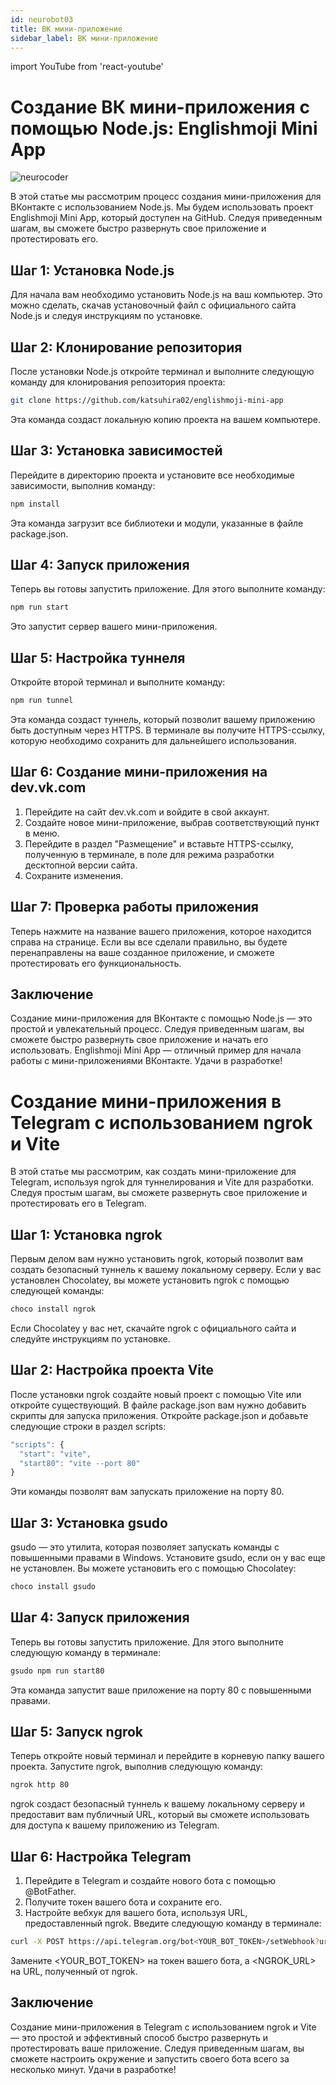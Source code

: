 ```yaml
---
id: neurobot03
title: ВК мини-приложение
sidebar_label: ВК мини-приложение
---
```


import YouTube from 'react-youtube'

# Создание ВК мини-приложения с помощью Node.js: Englishmoji Mini App

![neurocoder](/img/neurobots/neuro3.png)

В этой статье мы рассмотрим процесс создания мини-приложения для ВКонтакте с использованием Node.js. Мы будем использовать проект Englishmoji Mini App, который доступен на GitHub. Следуя приведенным шагам, вы сможете быстро развернуть свое приложение и протестировать его.

<YouTube videoId='P033rWHG1y8' />

## Шаг 1: Установка Node.js

Для начала вам необходимо установить Node.js на ваш компьютер. Это можно сделать, скачав установочный файл с официального сайта Node.js и следуя инструкциям по установке.

## Шаг 2: Клонирование репозитория

После установки Node.js откройте терминал и выполните следующую команду для клонирования репозитория проекта:

```bash
git clone https://github.com/katsuhira02/englishmoji-mini-app
```
Эта команда создаст локальную копию проекта на вашем компьютере.

## Шаг 3: Установка зависимостей

Перейдите в директорию проекта и установите все необходимые зависимости, выполнив команду:

```bash
npm install
```

Эта команда загрузит все библиотеки и модули, указанные в файле package.json.

## Шаг 4: Запуск приложения

Теперь вы готовы запустить приложение. Для этого выполните команду:

```bash
npm run start
```

Это запустит сервер вашего мини-приложения.

## Шаг 5: Настройка туннеля

Откройте второй терминал и выполните команду:

```bash
npm run tunnel
```

Эта команда создаст туннель, который позволит вашему приложению быть доступным через HTTPS. В терминале вы получите HTTPS-ссылку, которую необходимо сохранить для дальнейшего использования.

## Шаг 6: Создание мини-приложения на dev.vk.com

1.	Перейдите на сайт dev.vk.com и войдите в свой аккаунт.
2.	Создайте новое мини-приложение, выбрав соответствующий пункт в меню.
3.	Перейдите в раздел "Размещение" и вставьте HTTPS-ссылку, полученную в терминале, в поле для режима разработки десктопной версии сайта.
4.	Сохраните изменения.

## Шаг 7: Проверка работы приложения

Теперь нажмите на название вашего приложения, которое находится справа на странице. Если вы все сделали правильно, вы будете перенаправлены на ваше созданное приложение, и сможете протестировать его функциональность.

## Заключение

Создание мини-приложения для ВКонтакте с помощью Node.js — это простой и увлекательный процесс. Следуя приведенным шагам, вы сможете быстро развернуть свое приложение и начать его использовать. Englishmoji Mini App — отличный пример для начала работы с мини-приложениями ВКонтакте. Удачи в разработке!



# Создание мини-приложения в Telegram с использованием ngrok и Vite

В этой статье мы рассмотрим, как создать мини-приложение для Telegram, используя ngrok для туннелирования и Vite для разработки. Следуя простым шагам, вы сможете развернуть свое приложение и протестировать его в Telegram.

## Шаг 1: Установка ngrok

Первым делом вам нужно установить ngrok, который позволит вам создать безопасный туннель к вашему локальному серверу. Если у вас установлен Chocolatey, вы можете установить ngrok с помощью следующей команды:

```bash
choco install ngrok
```

Если Chocolatey у вас нет, скачайте ngrok с официального сайта и следуйте инструкциям по установке.

## Шаг 2: Настройка проекта Vite

После установки ngrok создайте новый проект с помощью Vite или откройте существующий. В файле package.json вам нужно добавить скрипты для запуска приложения. Откройте package.json и добавьте следующие строки в раздел scripts:

```jsx
"scripts": {
  "start": "vite",
  "start80": "vite --port 80"
}
```

Эти команды позволят вам запускать приложение на порту 80.

## Шаг 3: Установка gsudo

gsudo — это утилита, которая позволяет запускать команды с повышенными правами в Windows. Установите gsudo, если он у вас еще не установлен. Вы можете установить его с помощью Chocolatey:

```bash
choco install gsudo
```

## Шаг 4: Запуск приложения

Теперь вы готовы запустить приложение. Для этого выполните следующую команду в терминале:

```bash
gsudo npm run start80
```

Эта команда запустит ваше приложение на порту 80 с повышенными правами.

## Шаг 5: Запуск ngrok

Теперь откройте новый терминал и перейдите в корневую папку вашего проекта. Запустите ngrok, выполнив следующую команду:

```bash
ngrok http 80
```

ngrok создаст безопасный туннель к вашему локальному серверу и предоставит вам публичный URL, который вы сможете использовать для доступа к вашему приложению из Telegram.

## Шаг 6: Настройка Telegram

1.	Перейдите в Telegram и создайте нового бота с помощью @BotFather.
2.	Получите токен вашего бота и сохраните его.
3.	Настройте вебхук для вашего бота, используя URL, предоставленный ngrok. Введите следующую команду в терминале:

```bash
curl -X POST https://api.telegram.org/bot<YOUR_BOT_TOKEN>/setWebhook?url=<NGROK_URL>
```
Замените <YOUR_BOT_TOKEN> на токен вашего бота, а <NGROK_URL> на URL, полученный от ngrok.

## Заключение

Создание мини-приложения в Telegram с использованием ngrok и Vite — это простой и эффективный способ быстро развернуть и протестировать ваше приложение. Следуя приведенным шагам, вы сможете настроить окружение и запустить своего бота всего за несколько минут. Удачи в разработке!
